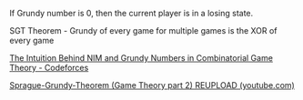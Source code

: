 If Grundy number is 0, then the current player is in a losing state.

SGT Theorem - Grundy of every game for multiple games is the XOR of every game

[The Intuition Behind NIM and Grundy Numbers in Combinatorial Game Theory - Codeforces](https://codeforces.com/blog/entry/66040)

[Sprague-Grundy-Theorem (Game Theory part 2) REUPLOAD (youtube.com)](https://www.youtube.com/watch?v=GRlGknQEOW8)
